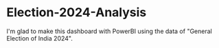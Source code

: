 # Election-2024-Analysis
I'm glad to make this dashboard with PowerBI using the data of "General Election of India 2024". 
